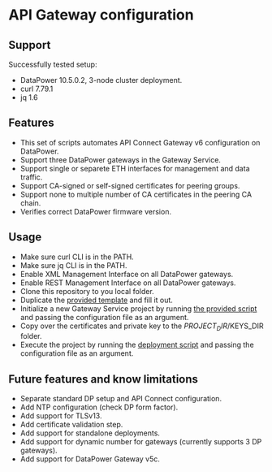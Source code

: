 # API Gateway configuration

## Support

Successfully tested setup:

- DataPower 10.5.0.2, 3-node cluster deployment.
- curl 7.79.1
- jq 1.6

## Features

- This set of scripts automates API Connect Gateway v6 configuration on DataPower.
- Support three DataPower gateways in the Gateway Service.
- Support single or separete ETH interfaces for management and data traffic.
- Support CA-signed or self-signed certificates for peering groups.
- Support none to multiple number of CA certificates in the peering CA chain.
- Verifies correct DataPower firmware version.

## Usage

- Make sure curl CLI is in the PATH.
- Make sure jq CLI is in the PATH.
- Enable XML Management Interface on all DataPower gateways.
- Enable REST Management Interface on all DataPower gateways.
- Clone this repository to you local folder.
- Duplicate the [provided template](00-project-template.conf) and fill it out.
- Initialize a new Gateway Service project by running [the provided script](01-init-dp.sh) and passing the configuration file as an argument.
- Copy over the certificates and private key to the $PROJECT_DIR/$KEYS_DIR folder.
- Execute the project by running the [deployment script](02-deploy-dp.sh) and passing the configuration file as an argument.

## Future features and know limitations

- Separate standard DP setup and API Connect configuration.
- Add NTP configuration (check DP form factor).
- Add support for TLSv13.
- Add certificate validation step.
- Add support for standalone deployments.
- Add support for dynamic number for gateways (currently supports 3 DP gateways).
- Add support for DataPower Gateway v5c.
